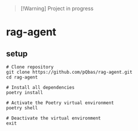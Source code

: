 >[!Warning] Project in progress

# rag-agent 

## setup
```shell
# Clone repository
git clone https://github.com/pQbas/rag-agent.git
cd rag-agent

# Install all dependencies
poetry install

# Activate the Poetry virtual environment
poetry shell

# Deactivate the virtual environment
exit
```
